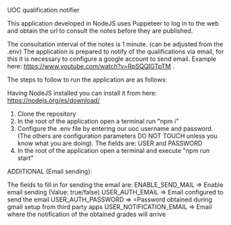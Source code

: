 UOC qualification notifier

This application developed in NodeJS uses Puppeteer to log in to the web and obtain the url to consult the notes before they are published.

The consultation interval of the notes is 1 minute. (can be adjusted from the .env)
The application is prepared to notify of the qualifications via email, for this it is necessary to configure a google account to send email. Example here: https://www.youtube.com/watch?v=RpSQQIGTpTM .

The steps to follow to run the application are as follows:

Having NodeJS installed you can install it from here: https://nodejs.org/es/download/

1. Clone the repository
2. In the root of the application open a terminal run "npm i"
3. Configure the .env file by entering our uoc username and password. (The others are configuration parameters DO NOT TOUCH unless you know what you are doing). The fields are: USER and PASSWORD
4. In the root of the application open a terminal and execute "npm run start"

ADDITIONAL (Email sending):

The fields to fill in for sending the email are:
ENABLE_SEND_MAIL => Enable email sending (Value: true/false)
USER_AUTH_EMAIL => Email configured to send the email
USER_AUTH_PASSWORD => =Password obtained during gmail setup from third party apps
USER_NOTIFICATION_EMAIL => Email where the notification of the obtained grades will arrive
